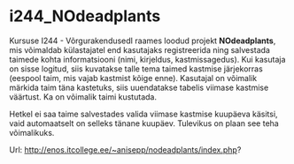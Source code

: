 # i244_NOdeadplants

Kursuse I244 - VõrgurakendusedI raames loodud projekt **NOdeadplants**, mis võimaldab külastajatel end kasutajaks registreerida ning salvestada taimede kohta informatsiooni (nimi, kirjeldus, kastmissagedus).
Kui kasutaja on sisse logitud, siis kuvatakse talle tema taimed kastmise järjekorras (eespool taim, mis vajab kastmist kõige enne). Kasutajal on võimalik märkida taim täna kastetuks, siis uuendatakse tabelis
viimase kastmise väärtust. Ka on võimalik taimi kustutada.

Hetkel ei saa taime salvestades valida viimase kastmise kuupäeva käsitsi, vaid automaatselt on selleks tänane kuupäev. Tulevikus on plaan see teha võimalikuks.

Url: http://enos.itcollege.ee/~anisepp/nodeadplants/index.php?
